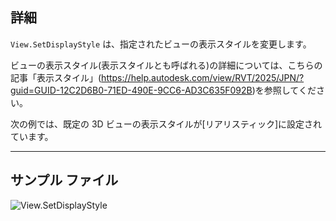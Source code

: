 ## 詳細
`View.SetDisplayStyle` は、指定されたビューの表示スタイルを変更します。

ビューの表示スタイル(表示スタイルとも呼ばれる)の詳細については、こちらの記事「表示スタイル」(https://help.autodesk.com/view/RVT/2025/JPN/?guid=GUID-12C2D6B0-71ED-490E-9CC6-AD3C635F092B)を参照してください。

次の例では、既定の 3D ビューの表示スタイルが[リアリスティック]に設定されています。
___
## サンプル ファイル

![View.SetDisplayStyle](./Revit.Elements.Views.View.SetDisplayStyle_img.jpg)
